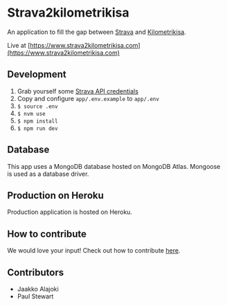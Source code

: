 # Strava2kilometrikisa

An application to fill the gap between [Strava](https://strava.com/) and [Kilometrikisa](https://www.kilometrikisa.fi/).

Live at [https://www.strava2kilometrikisa.com](https://www.strava2kilometrikisa.com)

## Development

1. Grab yourself some [Strava API credentials](https://developers.strava.com)
1. Copy and configure `app/.env.example` to `app/.env`
1. `$ source .env`
1. `$ nvm use`
1. `$ npm install`
1. `$ npm run dev`

## Database

This app uses a MongoDB database hosted on MongoDB Atlas. Mongoose is used as a database driver.

## Production on Heroku

Production application is hosted on Heroku.

## How to contribute

We would love your input! Check out how to contribute [here](./.github/CONTRIBUTING.md).

## Contributors

- Jaakko Alajoki
- Paul Stewart
